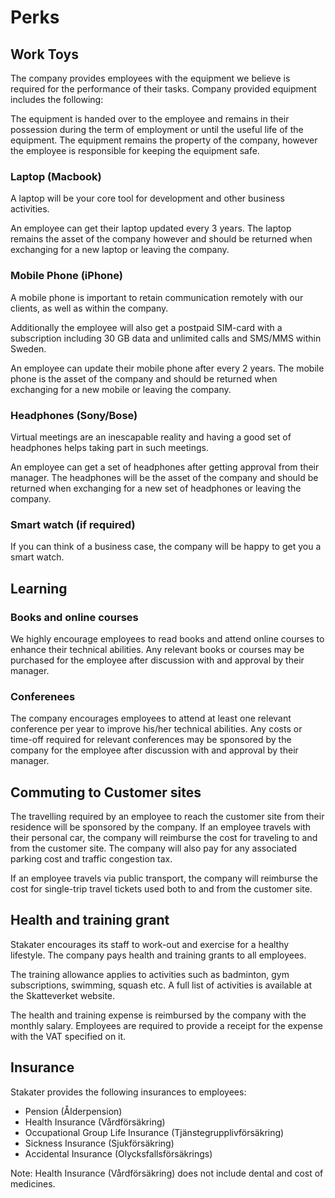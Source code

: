 # Perks
## Work Toys

The company provides employees with the equipment we believe is required for the performance of their tasks. Company provided equipment includes the following:

The equipment is handed over to the employee and remains in their possession during the term of employment or until the useful life of the equipment. The equipment remains the property of the company, however the employee is responsible for keeping the equipment safe.

### Laptop (Macbook)
A laptop will be your core tool for development and other business activities.

An employee can get their laptop updated every 3 years. The laptop remains the asset of the company however and should be returned when exchanging for a new laptop or leaving the company.

### Mobile Phone (iPhone)
A mobile phone is important to retain communication remotely with our clients, as well as within the company.

Additionally the employee will also get a postpaid SIM-card with a subscription including 30 GB data and unlimited calls and SMS/MMS within Sweden.

An employee can update their mobile phone after every 2 years. The mobile phone is the asset of the company and should be returned when exchanging for a new mobile or leaving the company.

### Headphones (Sony/Bose)
Virtual meetings are an inescapable reality and having a good set of headphones helps taking part in such meetings.

An employee can get a set of headphones after getting approval from their manager. The headphones will be the asset of the company and should be returned when exchanging for a new set of headphones or leaving the company.

### Smart watch (if required)
If you can think of a business case, the company will be happy to get you a smart watch.

## Learning

### Books and online courses
We highly encourage employees to read books and attend online courses to enhance their technical abilities. Any relevant books or courses may be purchased for the employee after discussion with and approval by their manager.

### Conferenees
The company encourages employees to attend at least one relevant conference per year to improve his/her technical abilities. Any costs or time-off required for relevant conferences may be sponsored by the company for the employee after discussion with and approval by their manager.

## Commuting to Customer sites
The travelling required by an employee to reach the customer site from their residence will be sponsored by the company. If an employee travels with their personal car, the company will reimburse the cost for traveling to and from the customer site. The company will also pay for any associated parking cost and traffic congestion tax.

If an employee travels via public transport, the company will reimburse the cost for single-trip travel tickets used both to and from the customer site.

## Health and training grant
Stakater encourages its staff to work-out and exercise for a healthy lifestyle. The company pays health and training grants to all employees. 

The training allowance applies to activities such as badminton, gym subscriptions, swimming, squash etc. A full list of activities is available at the Skatteverket website.

The health and training expense is reimbursed by the company with the monthly salary. Employees are required to provide a receipt for the expense with the VAT specified on it. 

## Insurance
Stakater provides the following insurances to employees:
* Pension (Ålderpension)
* Health Insurance (Vårdförsäkring)
* Occupational Group Life Insurance (Tjänstegrupplivförsäkring)
* Sickness Insurance (Sjukförsäkring)
* Accidental Insurance (Olycksfallsförsäkrings)  

Note: Health Insurance (Vårdförsäkring) does not include dental and cost of medicines.
